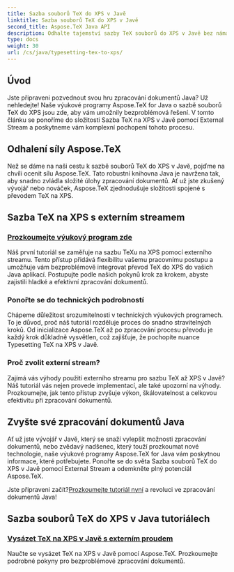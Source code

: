 ```yaml
---
title: Sazba souborů TeX do XPS v Javě
linktitle: Sazba souborů TeX do XPS v Javě
second_title: Aspose.TeX Java API
description: Odhalte tajemství sazby TeX souborů do XPS v Javě bez námahy s Aspose.TeX. Ponořte se do našich výukových programů, kde najdete podrobné pokyny k bezproblémovému zpracování dokumentů.
type: docs
weight: 30
url: /cs/java/typesetting-tex-to-xps/
---
```

## Úvod

Jste připraveni pozvednout svou hru zpracování dokumentů Java? Už nehledejte! Naše výukové programy Aspose.TeX for Java o sazbě souborů TeX do XPS jsou zde, aby vám umožnily bezproblémová řešení. V tomto článku se ponoříme do složitosti Sazba TeX na XPS v Javě pomocí External Stream a poskytneme vám komplexní pochopení tohoto procesu.

## Odhalení síly Aspose.TeX

Než se dáme na naši cestu k sazbě souborů TeX do XPS v Javě, pojďme na chvíli ocenit sílu Aspose.TeX. Tato robustní knihovna Java je navržena tak, aby snadno zvládla složité úlohy zpracování dokumentů. Ať už jste zkušený vývojář nebo nováček, Aspose.TeX zjednodušuje složitosti spojené s převodem TeX na XPS.

## Sazba TeX na XPS s externím streamem

### [Prozkoumejte výukový program zde](./typeset-tex-to-xps-external-stream/)

Náš první tutoriál se zaměřuje na sazbu TeXu na XPS pomocí externího streamu. Tento přístup přidává flexibilitu vašemu pracovnímu postupu a umožňuje vám bezproblémově integrovat převod TeX do XPS do vašich Java aplikací. Postupujte podle našich pokynů krok za krokem, abyste zajistili hladké a efektivní zpracování dokumentů.

### Ponořte se do technických podrobností

Chápeme důležitost srozumitelnosti v technických výukových programech. To je důvod, proč náš tutoriál rozděluje proces do snadno stravitelných kroků. Od inicializace Aspose.TeX až po zpracování procesu převodu je každý krok důkladně vysvětlen, což zajišťuje, že pochopíte nuance Typesetting TeX na XPS v Javě.

### Proč zvolit externí stream?

Zajímá vás výhody použití externího streamu pro sazbu TeX až XPS v Javě? Náš tutoriál vás nejen provede implementací, ale také upozorní na výhody. Prozkoumejte, jak tento přístup zvyšuje výkon, škálovatelnost a celkovou efektivitu při zpracování dokumentů.

## Zvyšte své zpracování dokumentů Java

Ať už jste vývojář v Javě, který se snaží vylepšit možnosti zpracování dokumentů, nebo zvědavý nadšenec, který touží prozkoumat nové technologie, naše výukové programy Aspose.TeX for Java vám poskytnou informace, které potřebujete. Ponořte se do světa Sazba souborů TeX do XPS v Javě pomocí External Stream a odemkněte plný potenciál Aspose.TeX.

 Jste připraveni začít?[Prozkoumejte tutoriál nyní](./typeset-tex-to-xps-external-stream/) a revoluci ve zpracování dokumentů Java!
## Sazba souborů TeX do XPS v Java tutoriálech
### [Vysázet TeX na XPS v Javě s externím proudem](./typeset-tex-to-xps-external-stream/)
Naučte se vysázet TeX na XPS v Javě pomocí Aspose.TeX. Prozkoumejte podrobné pokyny pro bezproblémové zpracování dokumentů.